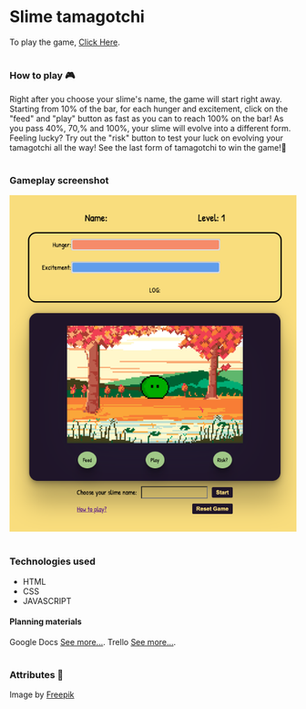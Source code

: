 # Slime tamagotchi

To play the game, [Click Here](https://yongpark-tamagotchi.netlify.app/).

#

### How to play 🎮

Right after you choose your slime's name, the game will start right away. Starting from 10% of the bar, for each hunger and excitement, click on the "feed" and "play" button as fast as you can to reach 100% on the bar! As you pass 40%, 70,% and 100%, your slime will evolve into a different form. Feeling lucky? Try out the "risk" button to test your luck on evolving your tamagotchi all the way! See the last form of tamagotchi to win the game!🎊

#

### Gameplay screenshot

<img src="/assets/readMeScreenshot/1.png" alt="Alt text" title="Optional title">

#

### Technologies used

- HTML
- CSS
- JAVASCRIPT

#### Planning materials

Google Docs [See more...](https://docs.google.com/document/d/11KhA40XKTPMAzqeJZODn71cWkwgKWzCSHVt52X2zG2c/edit).
Trello [See more...](https://trello.com/invite/b/z3Qx2dVM/ATTI9deb228fc830506304e092dc41b7b1681482A1EA/tamagotchi).

#

### Attributes 🤩

Image by <a href="https://www.freepik.com/free-vector/pixel-art-background-autumnal-landscape_31194632.htm#query=pixel%20art&position=1&from_view=keyword">Freepik</a>
